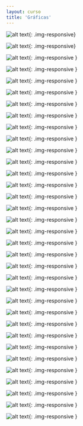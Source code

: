 ```yaml
---
layout: curso
title: 'Gráficas'
---
```



![alt text](./F01roeder_fig4.jpg "Figura 01"){: .img-responsive}

![alt text](./F02wittke_thompson_fig1CD.jpg "Figura 02"){: .img-responsive}

![alt text](./F03epstein_fig1.jpg "Figura 03"){: .img-responsive }

![alt text](./F04_03EfectoMentira.png "Figura 04"){: .img-responsive }

![alt text](./F04_03EfectoMentiraB.png "Figura 04B"){: .img-responsive }

![alt text](./F04_1doctors1.png "Figura 05"){: .img-responsive }

![alt text](./F04_2doctores1.png "Figura 06"){: .img-responsive }

![alt text](./F04_3doctor1.png  "Figura 07"){: .img-responsive }

![alt text](./F04mykland_fig1.jpg "Figura 08"){: .img-responsive }

![alt text](./F05_1pie-chart-02.jpg  "Figura 09"){: .img-responsive }

![alt text](./F05_3top100-twitter-users-bad-pie-chart.jpg  "Figura 09"){: .img-responsive }

![alt text](./F05_4pie-MS-FeaturesByVersion.png "Figura 10"){: .img-responsive }

![alt text](./F06_01Acawley_fig1.jpg "Figura 11"){: .img-responsive }

![alt text](./F06_02bell_fig3.jpg "Figura 12"){: .img-responsive }

![alt text](./F06_03PiesIHaveEaten.png "Figura 13"){: .img-responsive }

![alt text](./F08_aBarras1.png "Figura 14"){: .img-responsive }

![alt text](./F08_aBarras1B.png  "Figura 15"){: .img-responsive }

![alt text](./F08projmeth.jpg "Figura 16"){: .img-responsive }

![alt text](./F09projmeth2.png "Figura 17"){: .img-responsive }

![alt text](./F10paik_tab5.jpg "Figura 18"){: .img-responsive }

![alt text](./F11crecimtrab.png "Figura 19"){: .img-responsive }

![alt text](./F12crecimtrabBueno.png "Figura 20"){: .img-responsive }

![alt text](./F13escala.jpg "Figura 21"){: .img-responsive }

![alt text](./F14escalaBueno.png "Figura 22"){: .img-responsive }

![alt text](./F15escala2.png  "Figura 23"){: .img-responsive }

![alt text](./F16escala3.png "Figura 24"){: .img-responsive }

![alt text](./F16escala3B.png "Figura 25"){: .img-responsive }

![alt text](./F18pict1.png "Figura 26"){: .img-responsive }

![alt text](./F18pict1B.png "Figura 27"){: .img-responsive }

![alt text](./F19pastel.png "Figura 28"){: .img-responsive }

![alt text](./F20_01tufte118M.jpg "Figura 29"){: .img-responsive }

![alt text](./F20_02AlternativaPeor.png "Figura 30"){: .img-responsive }

![alt text](./F21Milland.jpg "Figura 31"){: .img-responsive }

![alt text](./F22Religion_Politic.png "Figura 32"){: .img-responsive }
